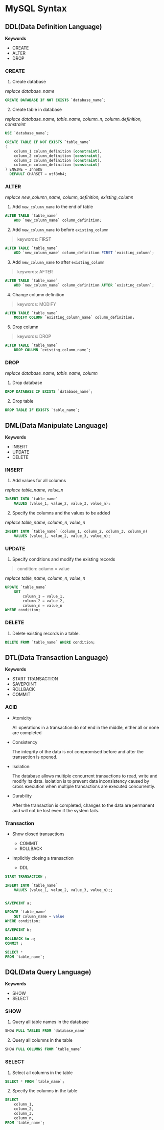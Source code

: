 # MySQL Syntax

## DDL(Data Definition Language)

**Keywords**
  - CREATE
  - ALTER
  - DROP

### CREATE

1. Create database

*replace database_name*

```sql
CREATE DATABASE IF NOT EXISTS `database_name`;
```

2. Create table in database

*replace database_name, table_name, column_n, column_definition, constraint*

```sql
USE `database_name`;

CREATE TABLE IF NOT EXISTS `table_name`
(
    column_1 column_definition [constraint],
    column_2 column_definition [constraint],
    column_3 column_definition [constraint],
    column_n column_definition [constraint]
) ENGINE = InnoDB
  DEFAULT CHARSET = utf8mb4;
```

### ALTER

*replace new_column_name, column_definition, existing_column*

1. Add `new_column_name` to the end of table 

```sql
ALTER TABLE `table_name`
    ADD `new_column_name` column_definition;
```

2. Add `new_column_name` to before `existing_column`

> keywords: FIRST 

```sql
ALTER TABLE `table_name`
    ADD `new_column_name` column_definition FIRST `existing_column`;
```

3. Add `new_column_name` to after `existing_column`

> keywords: AFTER

```sql
ALTER TABLE `table_name`
    ADD `new_column_name` column_definition AFTER `existing_column`;
```

4. Change column definition

> keywords: MODIFY

```sql
ALTER TABLE `table_name`
    MODIFY COLUMN `existing_column_name` column_definition;
```

5. Drop column

> keywords: DROP

```sql
ALTER TABLE `table_name`
    DROP COLUMN `existing_column_name`;
```

### DROP

*replace database_name, table_name, column*

1. Drop database

```sql
DROP DATABASE IF EXISTS `database_name`;
```

2. Drop table

```sql
DROP TABLE IF EXISTS `table_name`;
```

## DML(Data Manipulate Language)

**Keywords**
 - INSERT
 - UPDATE
 - DELETE

### INSERT

1. Add values for all columns

*replace table_name, value_n*

```sql
INSERT INTO `table_name`
    VALUES (value_1, value_2, value_3, value_n);
```

2. Specify the columns and the values to be added 

*replace table_name, column_n, value_n*

```sql
INSERT INTO `table_name` (column_1, column_2, column_3, column_n)
    VALUES (value_1, value_2, value_3, value_n);
```

### UPDATE

1. Specify conditions and modify the existing records

> condition: column = value

*replace table_name, column_n, value_n*

```sql
UPDATE `table_name`
    SET 
        column_1 = value_1, 
        column_2 = value_2, 
        column_n = value_n
WHERE condition;
```

### DELETE

1. Delete existing records in a table.

```sql
DELETE FROM `table_name` WHERE condition;
```

## DTL(Data Transaction Language)

**Keywords**
- START TRANSACTION
- SAVEPOINT
- ROLLBACK
- COMMIT

### ACID

- Atomicity

  All operations in a transaction do not end in the middle, either all or none are completed

- Consistency

  The integrity of the data is not compromised before and after the transaction is opened.

- Isolation

  The database allows multiple concurrent transactions to read, write and modify its data. Isolation is to prevent data inconsistency caused by cross execution when multiple transactions are executed concurrently.

- Durability

  After the transaction is completed, changes to the data are permanent and will not be lost even if the system fails.


### Transaction

- Show closed transactions

  - COMMIT
  - ROLLBACK

- Implicitly closing a transaction

  - DDL

```sql
START TRANSACTION ;

INSERT INTO `table_name`
    VALUES (value_1, value_2, value_3, value_n);;


SAVEPOINT a;

UPDATE `table_name`
    SET column_name = value 
WHERE condition;

SAVEPOINT b;

ROLLBACK to a;  
COMMIT ; 

SELECT *
FROM `table_name`;
```

## DQL(Data Query Language)

**Keywords**
 - SHOW
 - SELECT

### SHOW

1. Query all table names in the database

```sql
SHOW FULL TABLES FROM `database_name`
```

2. Query all columns in the table

```sql
SHOW FULL COLUMNS FROM `table_name`
```

### SELECT

1. Select all columns in the table

```sql
SELECT * FROM `table_name`;
```

2. Specify the columns in the table

```sql
SELECT 
    column_1, 
    column_2,
    column_3,
    column_n,
FROM `table_name`;
```